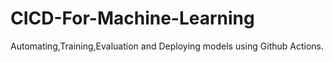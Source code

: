 # CICD-For-Machine-Learning
Automating,Training,Evaluation and Deploying models using Github Actions.
